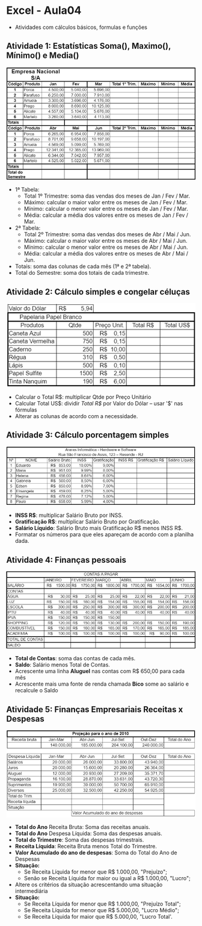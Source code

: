 # Excel - Aula04
- Atividades com cálculos básicos, formulas e funções
## Atividade 1: Estatísticas Soma(), Maximo(), Mínimo() e Media()
![Exercício 1](atv1.png)
- 1ª Tabela:
    - Total 1º Trimestre: soma das vendas dos meses de Jan / Fev / Mar.
    - Máximo: calcular o maior valor entre os meses de Jan / Fev / Mar.
    - Mínimo: calcular o menor valor entre os meses de Jan / Fev / Mar.
    - Média: calcular a média dos valores entre os meses de Jan / Fev / Mar.
- 2ª Tabela:
    - Total 2º Trimestre: soma das vendas dos meses de Abr / Mai / Jun.
    - Máximo: calcular o maior valor entre os meses de Abr / Mai / Jun.
    - Mínimo: calcular o menor valor entre os meses de Abr / Mai / Jun.
    - Média: calcular a média dos valores entre os meses de Abr / Mai / Jun.
- Totais: soma das colunas de cada mês (1ª e 2ª tabela).
- Total do Semestre: soma dos totais de cada trimestre.

## Atividade 2: Cálculo simples e congelar céluças
![Exercício 1](atv2.png)
- Calcular o Total R\$: multiplicar Qtde por Preço Unitário
- Calcular Total US\$: dividir *Total R\$* por Valor do Dólar – usar '$' nas fórmulas
- Alterar as colunas de acordo com a necessidade.

## Atividade 3: Cálculo porcentagem simples
![Exercício 1](atv3.png)
- **INSS R$**: multiplicar Salário Bruto por INSS.					
- **Gratificação R\$**: multiplicar Salário Bruto por Gratificação.
- **Salário Líquido**: Salário Bruto mais Gratificação R$ menos INSS R\$.
- Formatar os números para que eles apareçam de acordo com a planilha dada.

## Atividade 4: Finanças pessoais
![Exercício 1](atv4.png)
- **Total de Contas**: soma das contas de cada mês.
- **Saldo**: Salário menos Total de Contas.
- Acrescente uma linha **Aluguel** nas contas com R\$ 650,00 para cada mês
- Acrescente mais uma fonte de renda chamada **Bico** some ao salário e recalcule o Saldo

## Atividade 5: Finanças Empresariais Receitas x Despesas
![Exercício 1](atv5.png)
- **Total do Ano** Receita Bruta: Soma das receitas anuais.				
- **Total do Ano** Despesa Líquida: Soma das despesas anuais.				
- **Total do Trimestre**:  Soma das despesas trimestrais.				
- **Receita Líquida**:  Receita Bruta menos Total do Trimestre.
- **Valor Acumulado do ano de despesas**: Soma do Total do Ano de Despesas
- **Situação:**
	- Se Receita Líquida for menor que R$ 1.000,00, "Prejuízo"; 			
	- Senão se Receita Líquida for maior ou igual a R$ 1.000,00, "Lucro";			
- Altere os critérios da situação acrescentando uma situação intermediária
- **Situação:**
	- Se Receita Líquida for menor que R$ 1.000,00, "Prejuízo Total"; 			
	- Se Receita Líquida for menor que R$ 5.000,00, "Lucro Médio";			
    - Se Receita Líquida for maior que R$ 5.000,00, "Lucro Total'.	